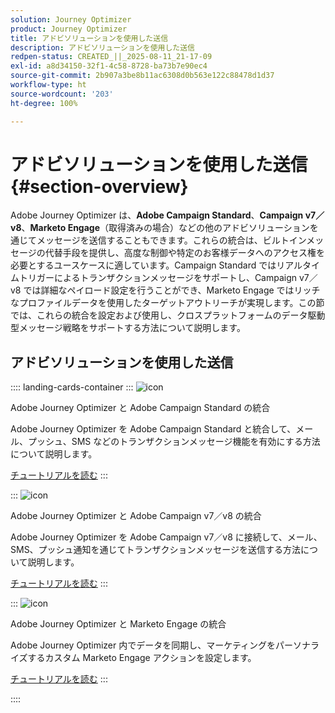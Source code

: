```yaml
---
solution: Journey Optimizer
product: Journey Optimizer
title: アドビソリューションを使用した送信
description: アドビソリューションを使用した送信
redpen-status: CREATED_||_2025-08-11_21-17-09
exl-id: a8d34150-32f1-4c58-8728-ba73b7e90ec4
source-git-commit: 2b907a3be8b11ac6308d0b563e122c88478d1d37
workflow-type: ht
source-wordcount: '203'
ht-degree: 100%

---
```


# アドビソリューションを使用した送信{#section-overview}

Adobe Journey Optimizer は、**Adobe Campaign Standard**、**Campaign v7／v8**、**Marketo Engage**（取得済みの場合）などの他のアドビソリューションを通じてメッセージを送信することもできます。これらの統合は、ビルトインメッセージの代替手段を提供し、高度な制御や特定のお客様データへのアクセス権を必要とするユースケースに適しています。Campaign Standard ではリアルタイムトリガーによるトランザクションメッセージをサポートし、Campaign v7／v8 では詳細なペイロード設定を行うことができ、Marketo Engage ではリッチなプロファイルデータを使用したターゲットアウトリーチが実現します。この節では、これらの統合を設定および使用し、クロスプラットフォームのデータ駆動型メッセージ戦略をサポートする方法について説明します。

## アドビソリューションを使用した送信

:::: landing-cards-container
:::
![icon](https://cdn.experienceleague.adobe.com/icons/puzzle-piece.svg)

Adobe Journey Optimizer と Adobe Campaign Standard の統合

Adobe Journey Optimizer を Adobe Campaign Standard と統合して、メール、プッシュ、SMS などのトランザクションメッセージ機能を有効にする方法について説明します。

[チュートリアルを読む](../using/action/acs-action.md)
:::

:::
![icon](https://cdn.experienceleague.adobe.com/icons/puzzle-piece.svg)

Adobe Journey Optimizer と Adobe Campaign v7／v8 の統合

Adobe Journey Optimizer を Adobe Campaign v7／v8 に接続して、メール、SMS、プッシュ通知を通じてトランザクションメッセージを送信する方法について説明します。

[チュートリアルを読む](../using/action/acc-action.md)
:::

:::
![icon](https://cdn.experienceleague.adobe.com/icons/puzzle-piece.svg)

Adobe Journey Optimizer と Marketo Engage の統合

Adobe Journey Optimizer 内でデータを同期し、マーケティングをパーソナライズするカスタム Marketo Engage アクションを設定します。

[チュートリアルを読む](../using/action/marketo-engage.md)
:::

::::

